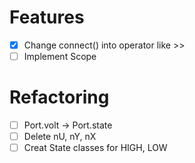 
# Features
- [x] Change connect() into operator like >>
- [ ] Implement Scope

# Refactoring
- [ ] Port.volt -> Port.state
- [ ] Delete nU, nY, nX
- [ ] Creat State classes for HIGH, LOW